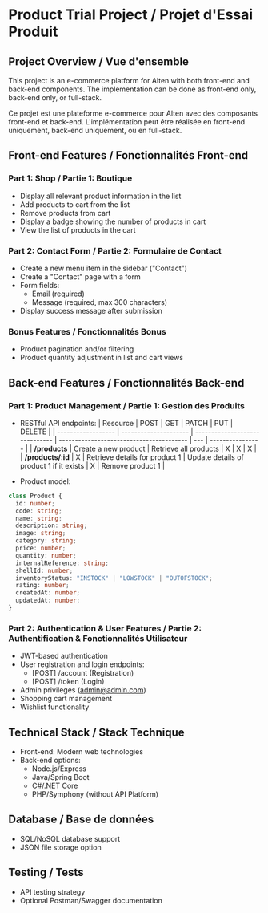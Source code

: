 # Product Trial Project / Projet d'Essai Produit

## Project Overview / Vue d'ensemble
This project is an e-commerce platform for Alten with both front-end and back-end components. The implementation can be done as front-end only, back-end only, or full-stack.

Ce projet est une plateforme e-commerce pour Alten avec des composants front-end et back-end. L'implémentation peut être réalisée en front-end uniquement, back-end uniquement, ou en full-stack.

## Front-end Features / Fonctionnalités Front-end

### Part 1: Shop / Partie 1: Boutique
- Display all relevant product information in the list
- Add products to cart from the list
- Remove products from cart
- Display a badge showing the number of products in cart
- View the list of products in the cart

### Part 2: Contact Form / Partie 2: Formulaire de Contact
- Create a new menu item in the sidebar ("Contact")
- Create a "Contact" page with a form
- Form fields:
  - Email (required)
  - Message (required, max 300 characters)
- Display success message after submission

### Bonus Features / Fonctionnalités Bonus
- Product pagination and/or filtering
- Product quantity adjustment in list and cart views

## Back-end Features / Fonctionnalités Back-end

### Part 1: Product Management / Partie 1: Gestion des Produits
- RESTful API endpoints:
  | Resource           | POST                  | GET                            | PATCH                                    | PUT | DELETE           |
  | ------------------ | --------------------- | ------------------------------ | ---------------------------------------- | --- | ---------------- |
  | **/products**      | Create a new product  | Retrieve all products          | X                                        | X   |     X            |
  | **/products/:id**  | X                     | Retrieve details for product 1 | Update details of product 1 if it exists | X   | Remove product 1 |

- Product model:
```typescript
class Product {
  id: number;
  code: string;
  name: string;
  description: string;
  image: string;
  category: string;
  price: number;
  quantity: number;
  internalReference: string;
  shellId: number;
  inventoryStatus: "INSTOCK" | "LOWSTOCK" | "OUTOFSTOCK";
  rating: number;
  createdAt: number;
  updatedAt: number;
}
```

### Part 2: Authentication & User Features / Partie 2: Authentification & Fonctionnalités Utilisateur
- JWT-based authentication
- User registration and login endpoints:
  - [POST] /account (Registration)
  - [POST] /token (Login)
- Admin privileges (admin@admin.com)
- Shopping cart management
- Wishlist functionality

## Technical Stack / Stack Technique
- Front-end: Modern web technologies
- Back-end options:
  - Node.js/Express
  - Java/Spring Boot
  - C#/.NET Core
  - PHP/Symphony (without API Platform)

## Database / Base de données
- SQL/NoSQL database support
- JSON file storage option

## Testing / Tests
- API testing strategy
- Optional Postman/Swagger documentation